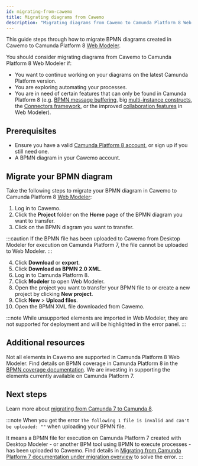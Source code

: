```yaml
---
id: migrating-from-cawemo
title: Migrating diagrams from Cawemo
description: "Migrating diagrams from Cawemo to Camunda Platform 8 Web Modeler"
---
```


This guide steps through how to migrate BPMN diagrams created in Cawemo to Camunda Platform 8 [Web Modeler](https://modeler.cloud.camunda.io/).

You should consider migrating diagrams from Cawemo to Camunda Platform 8 Web Modeler if:

- You want to continue working on your diagrams on the latest Camunda Platform version.
- You are exploring automating your processes.
- You are in need of certain features that can only be found in Camunda Platform 8 (e.g. [BPMN message buffering](https://docs.camunda.io/docs/components/concepts/messages/#message-buffering), big [multi-instance constructs](https://docs.camunda.io/docs/components/modeler/bpmn/multi-instance/), the [Connectors framework](https://docs.camunda.io/docs/components/connectors/use-connectors/), or the improved [collaboration features](https://docs.camunda.io/docs/components/modeler/web-modeler/collaboration/) in Web Modeler).

## Prerequisites

- Ensure you have a valid [Camunda Platform 8 account](https://docs.camunda.io/docs/guides/getting-started/), or sign up if you still need one.
- A BPMN diagram in your Cawemo account.

## Migrate your BPMN diagram

Take the following steps to migrate your BPMN diagram in Cawemo to Camunda Platform 8 [Web Modeler](https://docs.camunda.io/docs/components/modeler/web-modeler/launch-cloud-modeler/):

1. Log in to Cawemo.
2. Click the **Project** folder on the **Home** page of the BPMN diagram you want to transfer.
3. Click on the BPMN diagram you want to transfer.

:::caution
If the BPMN file has been uploaded to Cawemo from Desktop Modeler for execution on Camunda Platform 7, the file cannot be uploaded to Web Modeler.
:::

4. Click **Download** or **export**.
5. Click **Download as BPMN 2.0 XML**.
6. Log in to Camunda Platform 8.
7. Click **Modeler** to open Web Modeler.
8. Open the project you want to transfer your BPMN file to or create a new project by clicking **New project**.
9. Click **New** > **Upload files**.
10. Open the BPMN XML file downloaded from Cawemo.

:::note
While unsupported elements are imported in Web Modeler, they are not supported for deployment and will be highlighted in the error panel.
:::

## Additional resources

Not all elements in Cawemo are supported in Camunda Platform 8 Web Modeler. Find details on BPMN coverage in Camunda Platform 8 in the [BPMN coverage documentation](https://docs.camunda.io/docs/components/modeler/bpmn/bpmn-coverage/). We are investing in supporting the elements currently available on Camunda Platform 7.

## Next steps

Learn more about [migrating from Camunda 7 to Camunda 8](https://docs.camunda.io/docs/guides/migrating-from-camunda-platform-7/).

:::note
When you get the error `The following 1 file is invalid and can't be uploaded: ""` when uploading your BPMN file.

It means a BPMN file for execution on Camunda Platform 7 created with Desktop Modeler - or another BPM tool using BPMN to execute processes - has been uploaded to Cawemo. Find details in [Migrating from Camunda Platform 7 documentation under migration overview](https://docs.camunda.io/docs/guides/migrating-from-camunda-platform-7/#migration-overview) to solve the error.
:::
